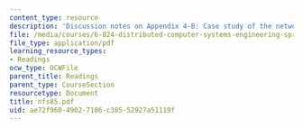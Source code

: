 ```yaml
---
content_type: resource
description: 'Discussion notes on Appendix 4-B: Case study of the network file system.'
file: /media/courses/6-824-distributed-computer-systems-engineering-spring-2006/ae72f96049027186c38552927a51119f_nfs85.pdf
file_type: application/pdf
learning_resource_types:
- Readings
ocw_type: OCWFile
parent_title: Readings
parent_type: CourseSection
resourcetype: Document
title: nfs85.pdf
uid: ae72f960-4902-7186-c385-52927a51119f
---
```

